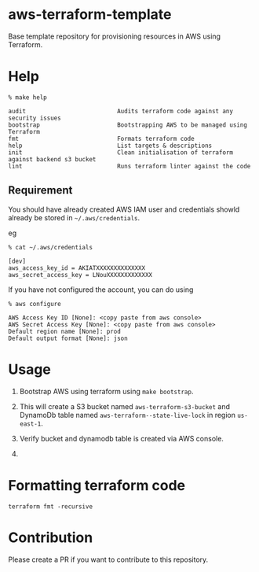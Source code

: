 # aws-terraform-template

Base template repository for provisioning resources in AWS using Terraform.

# Help

```
% make help

audit                          Audits terraform code against any security issues
bootstrap                      Bootstrapping AWS to be managed using Terraform
fmt                            Formats terraform code
help                           List targets & descriptions
init                           Clean initialisation of terraform against backend s3 bucket
lint                           Runs terraform linter against the code
```

## Requirement

You should have already created AWS IAM user and credentials showld already be stored in `~/.aws/credentials`.

eg

```
% cat ~/.aws/credentials

[dev]
aws_access_key_id = AKIATXXXXXXXXXXXXXX
aws_secret_access_key = LNouXXXXXXXXXXXXX
```

If you have not configured the account, you can do using
```
% aws configure

AWS Access Key ID [None]: <copy paste from aws console>
AWS Secret Access Key [None]: <copy paste from aws console>
Default region name [None]: prod
Default output format [None]: json
```

# Usage

1. Bootstrap AWS using terraform using `make bootstrap`.

2. This will create a S3 bucket named `aws-terraform-s3-bucket` and DynamoDb table named `aws-terraform--state-live-lock` in region `us-east-1`.

3. Verify bucket and dynamodb table is created via AWS console.

4. 

# Formatting terraform code
```
terraform fmt -recursive
```



# Contribution

Please create a PR if you want to contribute to this repository.